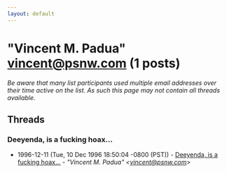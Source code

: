 ```yaml
---
layout: default
---
```


# "Vincent M. Padua" <vincent@psnw.com> (1 posts)

_Be aware that many list participants used multiple email addresses over their time active on the list. As such this page may not contain all threads available._

## Threads

### Deeyenda, is a fucking hoax...
+ 1996-12-11 (Tue, 10 Dec 1996 18:50:04 -0800 (PST)) - [Deeyenda, is a fucking hoax...](/archive/1996/12/3792b767c4b27b44206ae6608c5a4c3821b4d5fb415b1fb56b33bd9fbc021c9e) - _"Vincent M. Padua" \<vincent@psnw.com\>_

